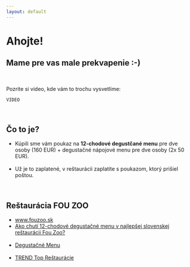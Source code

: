 ```yaml
---
layout: default
---
```


<div class="wrapper">

  <div class="row row--full">
    <h1>Ahojte!</h1>
    <h2>Mame pre vas male prekvapenie :-)</h2>
    <p>Pozrite si video, kde vám to trochu vysvetlíme:</p>
    
    VIDEO
    
    <h2>Čo to je?</h2>
    <ul>
      <li>Kúpili sme vám poukaz na <b>12-chodové degustčané menu</b> pre dve osoby (160 EUR) + degustačné nápojové menu pre dve osoby (2x 50 EUR).</li>
      <li>Už je to zaplatené, v reštaurácii zaplatíte s poukazom, ktorý prišiel poštou.
    </ul>
    
    <h2>Reštaurácia FOU ZOO</h2>
    <ul>
      <li><a ref="http://www.fouzoo.sk/">www.fouzoo.sk</a></li>
      <li><a href="https://refresher.sk/35095-Ako-chuti-12chodove-degustacne-menu-v-najlepsej-slovenskej-restauracii-Fou-Zoo">Ako chutí 12-chodové degustačné menu v najlepšej slovenskej reštaurácii Fou Zoo?</a></li>
      <li><a href="http://www.fouzoo.sk/sk/menu/jedla/">Degustačné Menu</a></li>
      <li><a href="https://restauracie.etrend.sk/hodnotenie-restauracii/fou-zoo.html">TREND Top Reštaurácie</a></li>
    </ul>
  </div>

</div>
